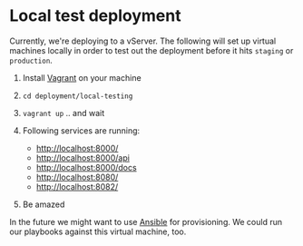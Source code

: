 # Local test deployment

Currently, we're deploying to a vServer. The following will set up virtual machines locally in order to test out the deployment before it hits `staging` or `production`.

1. Install [Vagrant](https://www.vagrantup.com/) on your machine

1. `cd deployment/local-testing`

1. `vagrant up` .. and wait

1. Following services are running:
   - <http://localhost:8000/>
   - <http://localhost:8000/api>
   - <http://localhost:8000/docs>
   - <http://localhost:8080/>
   - <http://localhost:8082/>

1. Be amazed

In the future we might want to use [Ansible](https://www.ansible.com/) for provisioning. We could run our playbooks against this virtual machine, too.
